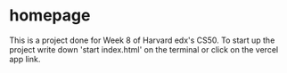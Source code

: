 # homepage

This is a project done for Week 8 of Harvard edx's CS50. To start up the project write down 'start index.html' on the terminal or click on the vercel app link.
